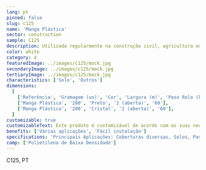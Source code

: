 ```yaml
---
lang: pt
pinned: false
slug: c125
name: 'Manga Plástica'
sector: construction
sample: C125
description: Utilizada regularmente na construção civil, agricultura ou jardinagem. A manga plástica pode ser aplicada como resguardo de paredes, ou para tapar produtos que se querem secos e protegidos das humidades ou, ainda, em pavimentos.
color: white
category: d
featuredImage: ../images/c125/mock.jpg
secondaryImage: ../images/c125/mock.jpg
tertiaryImage: ../images/c125/mock.jpg
characteristics: ['Solo', 'Outros']
dimensions:
  [
    ['Referência', 'Gramagem (un)', 'Cor', 'Largura (m)', 'Peso Rolo (kg)'],
    ['Manga Plástica', '200', 'Preto', '2 (aberta)', '60'],
    ['Manga Plástica', '200', 'Cristal', '2 (aberta)', '60'],
  ]
customizable: true
customizableText: Este produto é customizável de acordo com as suas necessidades. Contacte-nos para mais informações.
benefits: ['Várias aplicações', 'Fácil instalação']
specifications: 'Principais Aplicações: Coberturas diversas, Solos, Pavimentos, Proteção'
comp: ['Polietileno de Baixa Densidade']
---
```


C125, PT
